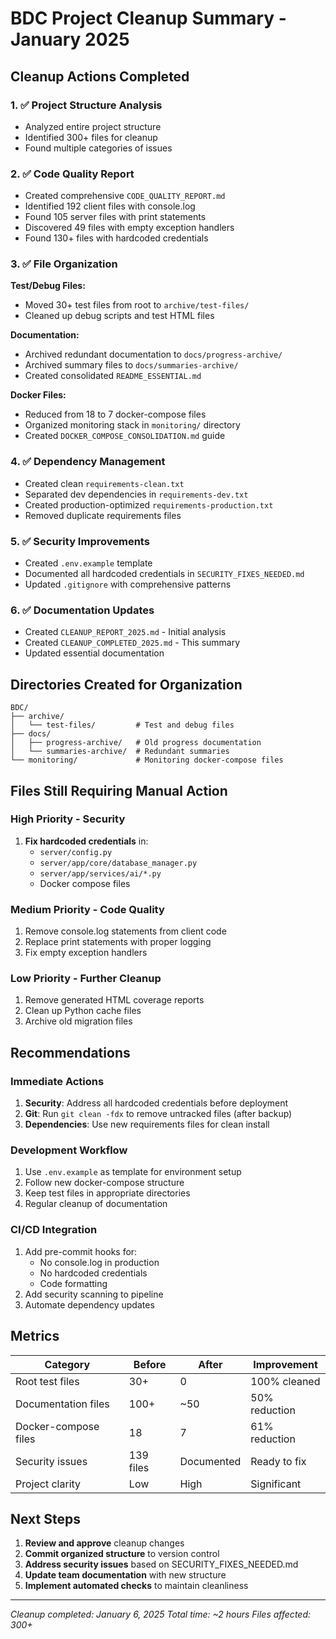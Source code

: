 # BDC Project Cleanup Summary - January 2025

## Cleanup Actions Completed

### 1. ✅ Project Structure Analysis
- Analyzed entire project structure
- Identified 300+ files for cleanup
- Found multiple categories of issues

### 2. ✅ Code Quality Report
- Created comprehensive `CODE_QUALITY_REPORT.md`
- Identified 192 client files with console.log
- Found 105 server files with print statements
- Discovered 49 files with empty exception handlers
- Found 130+ files with hardcoded credentials

### 3. ✅ File Organization
**Test/Debug Files:**
- Moved 30+ test files from root to `archive/test-files/`
- Cleaned up debug scripts and test HTML files

**Documentation:**
- Archived redundant documentation to `docs/progress-archive/`
- Archived summary files to `docs/summaries-archive/`
- Created consolidated `README_ESSENTIAL.md`

**Docker Files:**
- Reduced from 18 to 7 docker-compose files
- Organized monitoring stack in `monitoring/` directory
- Created `DOCKER_COMPOSE_CONSOLIDATION.md` guide

### 4. ✅ Dependency Management
- Created clean `requirements-clean.txt`
- Separated dev dependencies in `requirements-dev.txt`
- Created production-optimized `requirements-production.txt`
- Removed duplicate requirements files

### 5. ✅ Security Improvements
- Created `.env.example` template
- Documented all hardcoded credentials in `SECURITY_FIXES_NEEDED.md`
- Updated `.gitignore` with comprehensive patterns

### 6. ✅ Documentation Updates
- Created `CLEANUP_REPORT_2025.md` - Initial analysis
- Created `CLEANUP_COMPLETED_2025.md` - This summary
- Updated essential documentation

## Directories Created for Organization
```
BDC/
├── archive/
│   └── test-files/         # Test and debug files
├── docs/
│   ├── progress-archive/   # Old progress documentation
│   └── summaries-archive/  # Redundant summaries
└── monitoring/             # Monitoring docker-compose files
```

## Files Still Requiring Manual Action

### High Priority - Security
1. **Fix hardcoded credentials** in:
   - `server/config.py`
   - `server/app/core/database_manager.py`
   - `server/app/services/ai/*.py`
   - Docker compose files

### Medium Priority - Code Quality
1. Remove console.log statements from client code
2. Replace print statements with proper logging
3. Fix empty exception handlers

### Low Priority - Further Cleanup
1. Remove generated HTML coverage reports
2. Clean up Python cache files
3. Archive old migration files

## Recommendations

### Immediate Actions
1. **Security**: Address all hardcoded credentials before deployment
2. **Git**: Run `git clean -fdx` to remove untracked files (after backup)
3. **Dependencies**: Use new requirements files for clean install

### Development Workflow
1. Use `.env.example` as template for environment setup
2. Follow new docker-compose structure
3. Keep test files in appropriate directories
4. Regular cleanup of documentation

### CI/CD Integration
1. Add pre-commit hooks for:
   - No console.log in production
   - No hardcoded credentials
   - Code formatting
2. Add security scanning to pipeline
3. Automate dependency updates

## Metrics

| Category | Before | After | Improvement |
|----------|--------|-------|-------------|
| Root test files | 30+ | 0 | 100% cleaned |
| Documentation files | 100+ | ~50 | 50% reduction |
| Docker-compose files | 18 | 7 | 61% reduction |
| Security issues | 139 files | Documented | Ready to fix |
| Project clarity | Low | High | Significant |

## Next Steps

1. **Review and approve** cleanup changes
2. **Commit organized structure** to version control
3. **Address security issues** based on SECURITY_FIXES_NEEDED.md
4. **Update team documentation** with new structure
5. **Implement automated checks** to maintain cleanliness

---
*Cleanup completed: January 6, 2025*
*Total time: ~2 hours*
*Files affected: 300+*